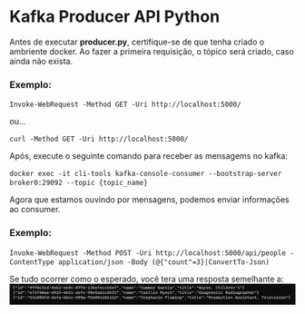 # Kafka Producer API Python

Antes de executar __producer.py__, certifique-se de que tenha criado o ambriente docker.
Ao fazer a primeira requisição, o tópico será criado, caso ainda não exista.

### Exemplo:
```
Invoke-WebRequest -Method GET -Uri http://localhost:5000/
```
ou...
```
curl -Method GET -Uri http://localhost:5000/
```

Após, execute o seguinte comando para receber as mensagems no kafka:
```
docker exec -it cli-tools kafka-console-consumer --bootstrap-server broker0:29092 --topic {topic_name}
```

Agora que estamos ouvindo por mensagens, podemos enviar informações ao consumer.

### Exemplo:

```
Invoke-WebRequest -Method POST -Uri http://localhost:5000/api/people -ContentType application/json -Body (@{"count"=3}|ConvertTo-Json)
```

Se tudo ocorrer como o esperado, você tera uma resposta semelhante a:
![Resposta](img/out.png)
